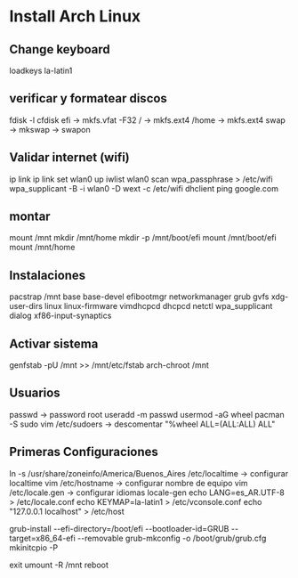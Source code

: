 # Install Arch Linux

## Change keyboard
loadkeys la-latin1

## verificar y formatear discos
fdisk -l
cfdisk
efi -> mkfs.vfat -F32 <disco>
/ -> mkfs.ext4 <disco>
/home -> mkfs.ext4 <disco>
swap -> mkswap <disco> -> swapon <disco>

## Validar internet (wifi)
ip link
ip link set wlan0 up
iwlist wlan0 scan
wpa_passphrase <nombre> <passwd> > /etc/wifi
wpa_supplicant -B -i wlan0 -D wext -c /etc/wifi
dhclient
ping google.com

## montar
mount <disco> /mnt
mkdir /mnt/home
mkdir -p /mnt/boot/efi
mount <disco boot> /mnt/boot/efi
mount <disco home> /mnt/home

## Instalaciones
pacstrap /mnt base base-devel efibootmgr networkmanager grub gvfs xdg-user-dirs linux linux-firmware vimdhcpcd
dhcpcd netctl wpa_supplicant dialog xf86-input-synaptics

## Activar sistema
genfstab -pU /mnt >> /mnt/etc/fstab
arch-chroot /mnt

## Usuarios
passwd -> password root
useradd -m <user>
passwd <user>
usermod -aG wheel <user>
pacman -S sudo
vim /etc/sudoers -> descomentar "%wheel ALL=(ALL:ALL) ALL"

## Primeras Configuraciones
ln -s /usr/share/zoneinfo/America/Buenos_Aires /etc/localtime -> configurar localtime
vim /etc/hostname -> configurar nombre de equipo
vim /etc/locale.gen -> configurar idiomas
locale-gen
echo LANG=es_AR.UTF-8 > /etc/locale.conf
echo KEYMAP=la-latin1 > /etc/vconsole.conf
echo "127.0.0.1 localhost" > /etc/host

grub-install --efi-directory=/boot/efi --bootloader-id=GRUB --target=x86_64-efi --removable
grub-mkconfig -o /boot/grub/grub.cfg
mkinitcpio -P

exit
umount -R /mnt
reboot
